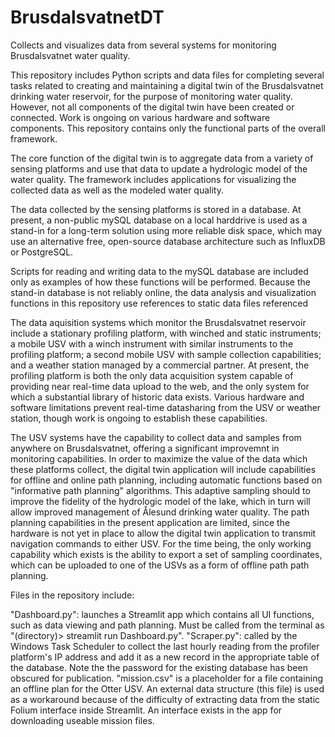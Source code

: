 # BrusdalsvatnetDT
Collects and visualizes data from several systems for monitoring Brusdalsvatnet water quality.

This repository includes Python scripts and data files for completing several tasks related to creating and maintaining a digital twin of the Brusdalsvatnet drinking water reservoir, for the purpose of monitoring water quality. However, not all components of the digital twin have been created or connected. Work is ongoing on various hardware and software components. This repository contains only the functional parts of the overall framework.

The core function of the digital twin is to aggregate data from a variety of sensing platforms and use that data to update a hydrologic model of the water quality. The framework includes applications for visualizing the collected data as well as the modeled water quality. 

The data collected by the sensing platforms is stored in a database. At present, a non-public mySQL database on a local harddrive is used as a stand-in for a long-term solution using more reliable disk space, which may use an alternative free, open-source database architecture such as InfluxDB or PostgreSQL. 

Scripts for reading and writing data to the mySQL database are included only as examples of how these functions will be performed. Because the stand-in database is not reliably online, the data analysis and visualization functions in this repository use references to static data files referenced

The data aquisition systems which monitor the Brusdalsvatnet reservoir include a stationary profiling platform, with winched and static instruments; a mobile USV with a winch instrument with similar instruments to the profiling platform; a second mobile USV with sample collection capabilities; and a weather station managed by a commercial partner. At present, the profiling platform is both the only data acquisition system capable of providing near real-time data upload to the web, and the only system for which a substantial library of historic data exists. Various hardware and software limitations prevent real-time datasharing from the USV or weather station, though work is ongoing to establish these capabilities.

The USV systems have the capability to collect data and samples from anywhere on Brusdalsvatnet, offering a significant improvemnt in monitoring capabilities. In order to maximize the value of the data which these platforms collect, the digital twin application will include capabilities for offline and online path planning, including automatic functions based on "informative path planning" algorithms. This adaptive sampling should to improve the fidelity of the hydrologic model of the lake, which in turn will allow improved management of Ålesund drinking water quality. The path planning capabilities in the present application are limited, since the hardware is not yet in place to allow the digital twin application to transmit navigation commands to either USV. For the time being, the only working capability which exists is the ability to export a set of sampling coordinates, which can be uploaded to one of the USVs as a form of offline path path planning.

Files in the repository include:

"Dashboard.py": launches a Streamlit app which contains all UI functions, such as data viewing and path planning. Must be called from the terminal as "(directory)> streamlit run Dashboard.py".
"Scraper.py": called by the Windows Task Scheduler to collect the last hourly reading from the profiler platform's IP address and add it as a new record in the appropriate table of the database. Note the the password for the existing database has been obscured for publication.
"mission.csv" is a placeholder for a file containing an offline plan for the Otter USV. An external data structure (this file) is used as a workaround because of the difficulty of extracting data from the static Folium interface inside Streamlit. An interface exists in the app for downloading useable mission files.
